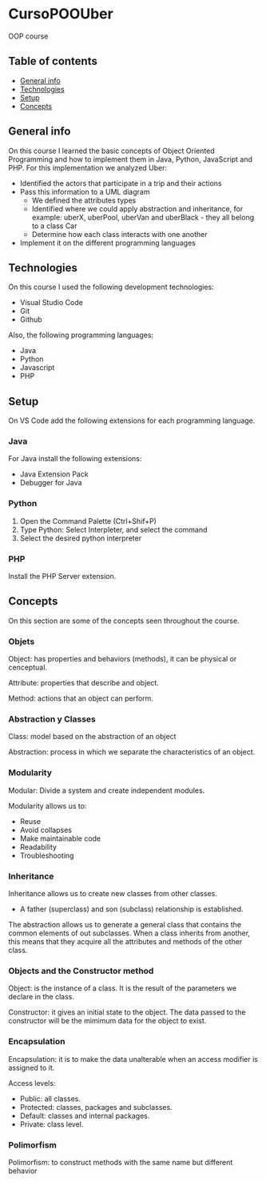 # CursoPOOUber
OOP course

## Table of contents

* [General info](#general-info) 
* [Technologies](#technologies) 
* [Setup](#setup)
* [Concepts](#concepts)

## General info

On this course I learned the basic concepts of Object Oriented Programming and how to implement them in Java, Python, JavaScript and PHP. For this implementation we analyzed Uber:
- Identified the actors that participate in a trip and their actions
- Pass this information to a UML diagram
    - We defined the attributes types
    - Identified where we could apply abstraction and inheritance, for example: uberX, uberPool, uberVan and uberBlack - they all belong to a class Car
    - Determine how each class interacts with one another
- Implement it on the different programming languages

## Technologies

On this course I used the following development technologies:
 - Visual Studio Code
 - Git
 - Github
 
Also, the following programming languages:
- Java
- Python
- Javascript
- PHP

## Setup

On VS Code add the following extensions for each programming language. 

### Java
For Java install the following extensions:
- Java Extension Pack
- Debugger for Java

### Python
1. Open the Command Palette (Ctrl+Shif+P)
2. Type Python: Select Interpleter, and select the command
3. Select the desired python interpreter

### PHP
Install the PHP Server extension.

## Concepts
On this section are some of the concepts seen throughout the course.

### Objets

Object: has properties and behaviors (methods), it can be physical or cenceptual.

Attribute: properties that describe and object.

Method: actions that an object can perform.

### Abstraction y Classes
Class: model based on the abstraction of an object

Abstraction: process in which we separate the characteristics of an object.

### Modularity

Modular: Divide a system and create independent modules.

Modularity allows us to:
- Reuse
- Avoid collapses
- Make maintainable code
- Readability
- Troubleshooting

### Inheritance
Inheritance allows us to create new classes from other classes. 
- A father (superclass) and son (subclass) relationship is established.

The abstraction allows us to generate a general class that contains the common elements of out subclasses. When a class inherits from another, this means that they acquire all the attributes and methods of the other class.

### Objects and the Constructor method

Object: is the instance of a class. It is the result of the parameters we declare in the class.

Constructor: it gives an initial state to the object. The data passed to the constructor will be the mimimum data for the object to exist.

### Encapsulation

Encapsulation: it is to make the data unalterable when an access modifier is assigned to it.

Access levels:
- Public: all classes.
- Protected: classes, packages and subclasses.
- Default: classes and internal packages.
- Private: class level.

### Polimorfism
Polimorfism: to construct methods with the same name but different behavior